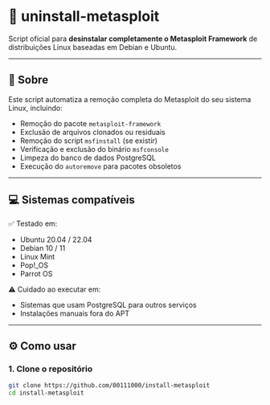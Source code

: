 # 🧹 uninstall-metasploit

Script oficial para **desinstalar completamente o Metasploit Framework** de distribuições Linux baseadas em Debian e Ubuntu.

---

## 📜 Sobre

Este script automatiza a remoção completa do Metasploit do seu sistema Linux, incluindo:

- Remoção do pacote `metasploit-framework`
- Exclusão de arquivos clonados ou residuais
- Remoção do script `msfinstall` (se existir)
- Verificação e exclusão do binário `msfconsole`
- Limpeza do banco de dados PostgreSQL
- Execução do `autoremove` para pacotes obsoletos

---

## 💻 Sistemas compatíveis

✅ Testado em:

- Ubuntu 20.04 / 22.04  
- Debian 10 / 11  
- Linux Mint  
- Pop!_OS  
- Parrot OS  

⚠️ Cuidado ao executar em:

- Sistemas que usam PostgreSQL para outros serviços  
- Instalações manuais fora do APT  

---

## ⚙️ Como usar

### 1. Clone o repositório

```bash
git clone https://github.com/00111000/install-metasploit
cd install-metasploit
